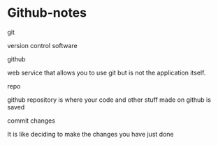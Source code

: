# Github-notes

git 

version control software

github

web service that allows you to use git but is not the application itself.

repo 

github repository is where your code and other stuff made on github is saved

commit changes

It is like deciding to make the changes you have just done
